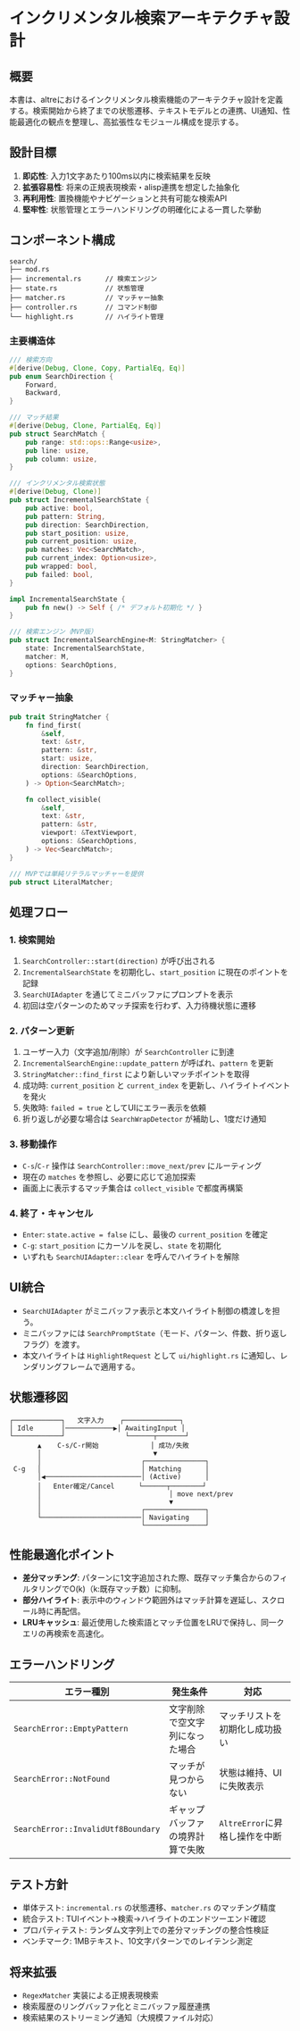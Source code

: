# インクリメンタル検索アーキテクチャ設計

## 概要
本書は、altreにおけるインクリメンタル検索機能のアーキテクチャ設計を定義する。検索開始から終了までの状態遷移、テキストモデルとの連携、UI通知、性能最適化の観点を整理し、高拡張性なモジュール構成を提示する。

## 設計目標
1. **即応性**: 入力1文字あたり100ms以内に検索結果を反映
2. **拡張容易性**: 将来の正規表現検索・alisp連携を想定した抽象化
3. **再利用性**: 置換機能やナビゲーションと共有可能な検索API
4. **堅牢性**: 状態管理とエラーハンドリングの明確化による一貫した挙動

## コンポーネント構成
```
search/
├── mod.rs
├── incremental.rs      // 検索エンジン
├── state.rs            // 状態管理
├── matcher.rs          // マッチャー抽象
├── controller.rs       // コマンド制御
└── highlight.rs        // ハイライト管理
```

### 主要構造体
```rust
/// 検索方向
#[derive(Debug, Clone, Copy, PartialEq, Eq)]
pub enum SearchDirection {
    Forward,
    Backward,
}

/// マッチ結果
#[derive(Debug, Clone, PartialEq, Eq)]
pub struct SearchMatch {
    pub range: std::ops::Range<usize>,
    pub line: usize,
    pub column: usize,
}

/// インクリメンタル検索状態
#[derive(Debug, Clone)]
pub struct IncrementalSearchState {
    pub active: bool,
    pub pattern: String,
    pub direction: SearchDirection,
    pub start_position: usize,
    pub current_position: usize,
    pub matches: Vec<SearchMatch>,
    pub current_index: Option<usize>,
    pub wrapped: bool,
    pub failed: bool,
}

impl IncrementalSearchState {
    pub fn new() -> Self { /* デフォルト初期化 */ }
}

/// 検索エンジン（MVP版）
pub struct IncrementalSearchEngine<M: StringMatcher> {
    state: IncrementalSearchState,
    matcher: M,
    options: SearchOptions,
}
```

### マッチャー抽象
```rust
pub trait StringMatcher {
    fn find_first(
        &self,
        text: &str,
        pattern: &str,
        start: usize,
        direction: SearchDirection,
        options: &SearchOptions,
    ) -> Option<SearchMatch>;

    fn collect_visible(
        &self,
        text: &str,
        pattern: &str,
        viewport: &TextViewport,
        options: &SearchOptions,
    ) -> Vec<SearchMatch>;
}

/// MVPでは単純リテラルマッチャーを提供
pub struct LiteralMatcher;
```

## 処理フロー

### 1. 検索開始
1. `SearchController::start(direction)` が呼び出される
2. `IncrementalSearchState` を初期化し、`start_position` に現在のポイントを記録
3. `SearchUIAdapter` を通じてミニバッファにプロンプトを表示
4. 初回は空パターンのためマッチ探索を行わず、入力待機状態に遷移

### 2. パターン更新
1. ユーザー入力（文字追加/削除）が `SearchController` に到達
2. `IncrementalSearchEngine::update_pattern` が呼ばれ、`pattern` を更新
3. `StringMatcher::find_first` により新しいマッチポイントを取得
4. 成功時: `current_position` と `current_index` を更新し、ハイライトイベントを発火
5. 失敗時: `failed = true` としてUIにエラー表示を依頼
6. 折り返しが必要な場合は `SearchWrapDetector` が補助し、1度だけ通知

### 3. 移動操作
- `C-s`/`C-r` 操作は `SearchController::move_next/prev` にルーティング
- 現在の `matches` を参照し、必要に応じて追加探索
- 画面上に表示するマッチ集合は `collect_visible` で都度再構築

### 4. 終了・キャンセル
- `Enter`: `state.active = false` にし、最後の `current_position` を確定
- `C-g`: `start_position` にカーソルを戻し、`state` を初期化
- いずれも `SearchUIAdapter::clear` を呼んでハイライトを解除

## UI統合
- `SearchUIAdapter` がミニバッファ表示と本文ハイライト制御の橋渡しを担う。
- ミニバッファには `SearchPromptState`（モード、パターン、件数、折り返しフラグ）を渡す。
- 本文ハイライトは `HighlightRequest` として `ui/highlight.rs` に通知し、レンダリングフレームで適用する。

## 状態遷移図
```
┌────────────┐   文字入力    ┌──────────────┐
│ Idle       │────────────▶│ AwaitingInput │
└────────────┘               └──────┬───────┘
       ▲    C-s/C-r開始             │ 成功/失敗
       │                            ▼
       │                         ┌───────────────┐
 C-g   │                         │ Matching      │
       │◀────────────────────────│ (Active)      │
       │   Enter確定/Cancel      └──────┬────────┘
       │                                │ move next/prev
       │                                ▼
       │                         ┌───────────────┐
       └─────────────────────────│ Navigating    │
                                 └───────────────┘
```

## 性能最適化ポイント
- **差分マッチング**: パターンに1文字追加された際、既存マッチ集合からのフィルタリングでO(k)（k:既存マッチ数）に抑制。
- **部分ハイライト**: 表示中のウィンドウ範囲外はマッチ計算を遅延し、スクロール時に再配信。
- **LRUキャッシュ**: 最近使用した検索語とマッチ位置をLRUで保持し、同一クエリの再検索を高速化。

## エラーハンドリング
| エラー種別 | 発生条件 | 対応 |
| --- | --- | --- |
| `SearchError::EmptyPattern` | 文字削除で空文字列になった場合 | マッチリストを初期化し成功扱い |
| `SearchError::NotFound` | マッチが見つからない | 状態は維持、UIに失敗表示 |
| `SearchError::InvalidUtf8Boundary` | ギャップバッファの境界計算で失敗 | `AltreError`に昇格し操作を中断 |

## テスト方針
- 単体テスト: `incremental.rs` の状態遷移、`matcher.rs` のマッチング精度
- 統合テスト: TUIイベント→検索→ハイライトのエンドツーエンド確認
- プロパティテスト: ランダム文字列上での差分マッチングの整合性検証
- ベンチマーク: 1MBテキスト、10文字パターンでのレイテンシ測定

## 将来拡張
- `RegexMatcher` 実装による正規表現検索
- 検索履歴のリングバッファ化とミニバッファ履歴連携
- 検索結果のストリーミング通知（大規模ファイル対応）

